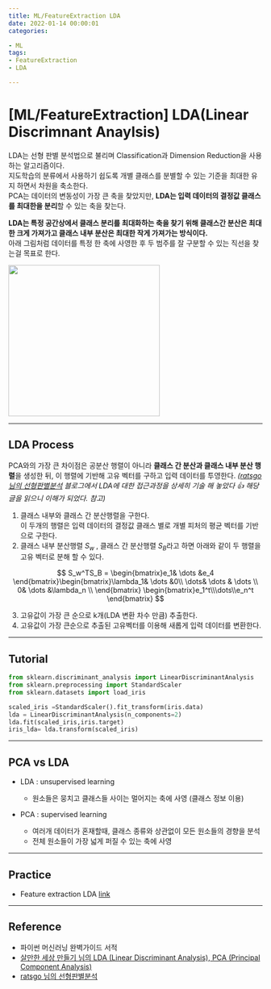 ```yaml
---
title: ML/FeatureExtraction LDA
date: 2022-01-14 00:00:01
categories:

- ML
tags:
- FeatureExtraction
- LDA

---
```


# [ML/FeatureExtraction] LDA(Linear Discrimnant Anaylsis)
LDA는 선형 판별 분석법으로 불리며 Classification과 Dimension Reduction을 사용하는 알고리즘이다.<Br>지도학습의 분류에서 사용하기 쉽도록 개별 클래스를 분별할 수 있는 기준을 최대한 유지 하면서 차원을 축소한다.<br>PCA는 데이터의 변동성이 가장 큰 축을 찾았지만, **LDA는 입력 데이터의 결정값 클래스를 최대한을 분리**할 수 있는 축을 찾는다.

**LDA는 특정 공간상에서 클래스 분리를 최대화하는 축을 찾기 위해 클래스간 분산은 최대한 크게 가져가고 클래스 내부 분산은 최대한 작게 가져가는 방식이다.**<Br> 아래 그림처럼 데이터를 특정 한 축에 사영한 후 두 범주를 잘 구분할 수 있는 직선을 찾는걸 목표로 한다.


<img src='https://drive.google.com/uc?export=download&id=1JFJ4VZbV7GLmsxdIaF26PYBUeyZfPrNS' width = 300>

---

## LDA Process
PCA와의 가장 큰 차이점은 공분산 행렬이 아니라 **클래스 간 분산과 클래스 내부 분산 행렬**을 생성한 뒤,  이 행렬에 기반해 고유 벡터를 구하고 입력 데이터를 투영한다. *([ratsgo 님의 선형판별분석](https://ratsgo.github.io/machine%20learning/2017/03/21/LDA/) 블로그에서 LDA에 대한 접근과정을 상세히 기술 해 놓았다 👍 해당 글을 읽으니 이해가 되었다. 참고)*

1. 클래스 내부와 클래스 간 분산행렬을 구한다. <br>이 두개의 행렬은 입력 데이터의 결정값 클래스 별로 개별 피처의 평균 벡터를 기반으로 구한다. 
2. 클래스 내부 분산행렬 $S_w$ , 클래스 간 분산행렬 $S_B$라고 하면 아래와 같이 두 행렬을 고유 벡터로 분해 할 수 있다. 

$$
S_w^TS_B = \begin{bmatrix}e_1& \dots &e_4 
\end{bmatrix}\begin{bmatrix}\lambda_1& \dots &0\\
\dots& \dots & \dots \\
0& \dots &\lambda_n \\ \end{bmatrix}
\begin{bmatrix}e_1^t\\\dots\\e_n^t \end{bmatrix}
$$

3. 고유값이 가장 큰 순으로 k개(LDA 변환 차수 만큼) 추출한다.
4. 고유값이 가장 큰순으로 추출된 고유벡터를 이용해 새롭게 입력 데이터를 변환한다.

---

## Tutorial

```python
from sklearn.discriminant_analysis import LinearDiscriminantAnalysis
from sklearn.preprocessing import StandardScaler
from sklearn.datasets import load_iris

scaled_iris =StandardScaler().fit_transform(iris.data)
lda = LinearDiscriminantAnalysis(n_components=2)
lda.fit(scaled_iris,iris.target)
iris_lda= lda.transform(scaled_iris)
```

---

## PCA vs LDA
- LDA : unsupervised learning 
    - 원소들은 뭉치고 클래스들 사이는 멀어지는 축에 사영 (클래스 정보 이용)

- PCA : supervised learning
    - 여러개 데이터가 혼재할때, 클래스 종류와 상관없이 모든 원소들의 경향을 분석
    - 전체 원소들이 가장 넓게 퍼질 수 있는 축에 사영


---

##  Practice

- Feature extraction LDA [link](https://github.com/ominiv/Practice_ML/blob/master/Practice/Feature%20extraction.ipynb)

-----

## Reference

- 파이썬 머신러닝 완벽가이드 서적
- [살만한 세상 만들기 님의 LDA (Linear Discriminant Analysis), PCA (Principal Component Analysis)](https://klkl0.tistory.com/23)
- [ratsgo 님의 선형판별분석](https://ratsgo.github.io/machine%20learning/2017/03/21/LDA/)
